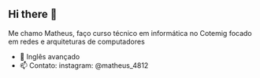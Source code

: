 ## Hi there 👋


Me chamo Matheus, faço curso técnico em informática no Cotemig focado em redes e arquiteturas de computadores

- 💬 Inglês avançado
- 📫 Contato: instagram: @matheus_4812
